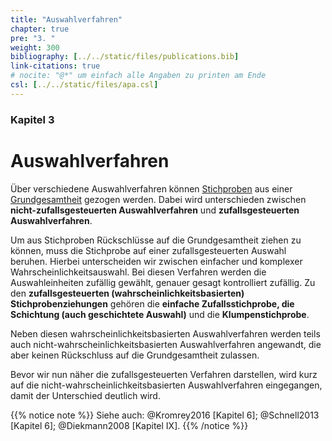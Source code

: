 ```yaml
---
title: "Auswahlverfahren"
chapter: true
pre: "3. "
weight: 300
bibliography: [../../static/files/publications.bib]
link-citations: true
# nocite: "@*" um einfach alle Angaben zu printen am Ende
csl: [../../static/files/apa.csl]
---
```


### Kapitel 3

# Auswahlverfahren

Über verschiedene Auswahlverfahren können [Stichproben](../glossar/stichprobe/index.html) aus einer [Grundgesamtheit](../glossar/grundgesamtheit/index.html) gezogen werden. Dabei wird unterschieden zwischen **nicht-zufallsgesteuerten Auswahlverfahren** und **zufallsgesteuerten Auswahlverfahren**.

Um aus Stichproben Rückschlüsse auf die Grundgesamtheit ziehen zu können, muss die Stichprobe auf einer zufallsgesteuerten Auswahl beruhen. Hierbei unterscheiden wir zwischen einfacher und komplexer Wahrscheinlichkeitsauswahl. Bei diesen Verfahren werden die Auswahleinheiten zufällig gewählt, genauer gesagt kontrolliert zufällig. Zu den **zufallsgesteuerten (wahrscheinlichkeitsbasierten) Stichprobenziehungen** gehören die **einfache Zufallsstichprobe, die Schichtung (auch geschichtete Auswahl)** und die **Klumpenstichprobe**.

Neben diesen wahrscheinlichkeitsbasierten Auswahlverfahren werden teils auch nicht-wahrscheinlichkeitsbasierten Auswahlverfahren angewandt, die aber keinen Rückschluss auf die Grundgesamtheit zulassen. 

Bevor wir nun näher die zufallsgesteuerten Verfahren darstellen, wird kurz auf die nicht-wahrscheinlichkeitsbasierten Auswahlverfahren eingegangen, damit der Unterschied deutlich wird.

{{% notice note %}}
Siehe auch: @Kromrey2016 [Kapitel 6]; @Schnell2013 [Kapitel 6]; @Diekmann2008 [Kapitel IX].
{{% /notice %}}
